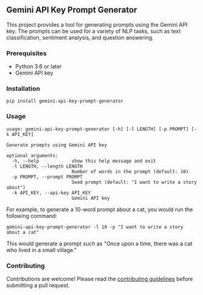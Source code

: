 ## Gemini API Key Prompt Generator

This project provides a tool for generating prompts using the Gemini API key. The prompts can be used for a variety of NLP tasks, such as text classification, sentiment analysis, and question answering.

### Prerequisites

* Python 3.6 or later
* Gemini API key

### Installation

```
pip install gemini-api-key-prompt-generator
```

### Usage

```
usage: gemini-api-key-prompt-generator [-h] [-l LENGTH] [-p PROMPT] [-k API_KEY]

Generate prompts using Gemini API key

optional arguments:
  -h, --help            show this help message and exit
  -l LENGTH, --length LENGTH
                        Number of words in the prompt (default: 10)
  -p PROMPT, --prompt PROMPT
                        Seed prompt (default: "I want to write a story about")
  -k API_KEY, --api-key API_KEY
                        Gemini API key
```

For example, to generate a 10-word prompt about a cat, you would run the following command:

```
gemini-api-key-prompt-generator -l 10 -p "I want to write a story about a cat"
```

This would generate a prompt such as "Once upon a time, there was a cat who lived in a small village."

### Contributing

Contributions are welcome! Please read the [contributing guidelines](https://github.com/huggingface/transformers/blob/master/CONTRIBUTING.md) before submitting a pull request.
